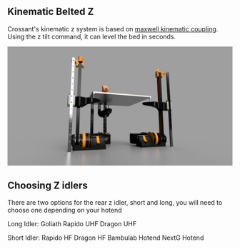 ## Kinematic Belted Z 
Crossant's kinematic z system is based on [maxwell kinematic coupling](https://en.wikipedia.org/wiki/Kinematic_coupling#Maxwell_coupling). Using the z tilt command, it can level the bed in seconds.

![image](../../../../assets/beltedz.png)


## Choosing Z idlers

There are two options for the rear z idler, short and long, you will need to choose one depending on your hotend

Long Idler:
Goliath
Rapido UHF
Dragon UHF

Short Idler:
Rapido HF
Dragon HF
Bambulab Hotend
NextG Hotend
